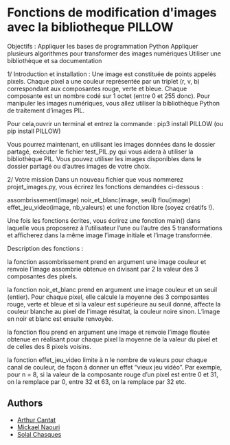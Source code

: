 
# Fonctions de modification d'images avec la bibliotheque PILLOW

Objectifs : 
Appliquer les bases de programmation Python
Appliquer plusieurs algorithmes pour transformer des images numériques
Utiliser une bibliothèque et sa documentation

1/ Introduction et installation : 
Une image est constituée de points appelés pixels. Chaque pixel a une couleur représentée par un triplet (r, v, b) correspondant aux composantes rouge, verte et bleue. Chaque composante est un nombre codé sur 1 octet (entre 0 et 255 donc).
Pour manipuler les images numériques, vous allez utiliser la bibliothèque Python de traitement d’images PIL.

Pour cela,ouvrir un terminal et entrez la commande :
pip3 install PILLOW (ou pip install PILLOW)

Vous pourrez maintenant, en utilisant les images données dans le dossier partagé, exécuter le fichier test_PIL.py qui vous aidera à utiliser la bibliothèque PIL. 
Vous pouvez utiliser les images disponibles dans le dossier partagé ou d’autres images de votre choix.

2/ Votre mission
Dans un nouveau fichier que vous nommerez  projet_images.py, vous écrirez les fonctions demandées ci-dessous :

assombrissement(image)
noir_et_blanc(image, seuil)
flou(image)
effet_jeu_video(image, nb_valeurs)
et une fonction libre (soyez créatifs !).

Une fois les fonctions écrites, vous écrirez une fonction main() dans laquelle vous proposerez à l’utilisateur l’une ou l’autre des 5 transformations et afficherez dans la même image l’image initiale et l’image transformée.

Description des fonctions :

la fonction assombrissement prend en argument une image couleur et renvoie l’image assombrie obtenue en divisant par 2 la valeur des 3 composantes des pixels. 

la fonction noir_et_blanc prend en argument une image couleur et un seuil (entier). Pour chaque pixel, elle calcule la moyenne des 3 composantes rouge, verte et bleue et si la valeur est supérieure au seuil donné, affecte la couleur blanche au pixel de l’image résultat, la couleur noire sinon. L’image en noir et blanc est ensuite renvoyée.

la fonction flou prend en argument une image et renvoie l’image floutée obtenue en réalisant pour chaque pixel la moyenne de la valeur du pixel et de celles des 8 pixels voisins.

la fonction effet_jeu_video limite à n le nombre de valeurs pour chaque canal de couleur, de façon à donner un effet “vieux jeu vidéo”. Par exemple, pour n = 8, si la valeur de la composante rouge d’un pixel est entre 0 et 31, on la remplace par 0, entre 32 et 63, on la remplace par 32 etc. 


## Authors

- [Arthur Cantat](https://github.com/ArthurCALC)
- [Mickael Naouri](https://github.com/)
- [Solal Chasques](https://github.com/)
